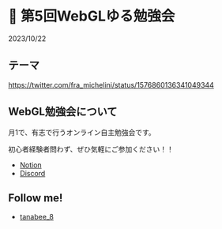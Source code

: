 # 👋 第5回WebGLゆる勉強会

2023/10/22

## テーマ

https://twitter.com/fra_michelini/status/1576860136341049344


## WebGL勉強会について
月1で、有志で行うオンライン自主勉強会です。

初心者経験者問わず、ぜひ気軽にご参加ください！！

- [Notion](https://webgl-yuru-seminor.notion.site/WebGL-e4fbf18385724a0d88af2376e32e22bb)
- [Discord](https://discord.gg/B2qwFhKjHk)


## Follow me!


- [tanabee_8](https://twitter.com/tanabee_8)